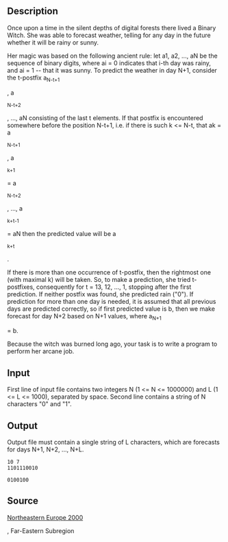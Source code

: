 <h2>Description</h2><p>Once upon a time in the silent depths of digital forests there lived a Binary Witch. She was able to forecast weather, telling for any day in the future whether it will be rainy or sunny.
</p>
Her magic was based on the following ancient rule: let a1, a2, ..., aN be the sequence of binary digits, where ai = 0 indicates that i-th day was rainy, and ai = 1 -- that it was sunny. To predict the weather in day N+1, consider the t-postfix a<sub>N-t+1</sub><p>, a</p><sub>N-t+2</sub><p>, ..., aN consisting of the last t elements. If that postfix is encountered somewhere before the position N-t+1, i.e. if there is such k &lt;= N-t, that ak = a</p><sub>N-t+1</sub><p>, a</p><sub>k+1</sub><p> = a</p><sub>N-t+2</sub><p>, ..., a</p><sub>k+t-1</sub><p> = aN then the predicted value will be a</p><sub>k+t</sub><p>.
</p>
If there is more than one occurrence of t-postfix, then the rightmost one (with maximal k) will be taken. So, to make a prediction, she tried t-postfixes, consequently for t = 13, 12, ..., 1, stopping after the first prediction. If neither postfix was found, she predicted rain ("0"). If prediction for more than one day is needed, it is assumed that all previous days are predicted correctly, so if first predicted value is b, then we make forecast for day N+2 based on N+1 values, where a<sub>N+1</sub><p> = b.
</p>
Because the witch was burned long ago, your task is to write a program to perform her arcane job.<h2>Input</h2><p>First line of input file contains two integers N (1 &lt;= N &lt;= 1000000) and L (1 &lt;= L &lt;= 1000), separated by space. Second line contains a string of N characters "0" and "1".</p><h2>Output</h2><p>Output file must contain a single string of L characters, which are forecasts for days N+1, N+2, ..., N+L.</p><pre><code class="language-input1">10 7
1101110010</code></pre><pre><code class="language-output1">0100100</code></pre><h2>Source</h2><a href="searchproblem?field=source&amp;key=Northeastern+Europe+2000">Northeastern Europe 2000</a><p>, Far-Eastern Subregion</p>